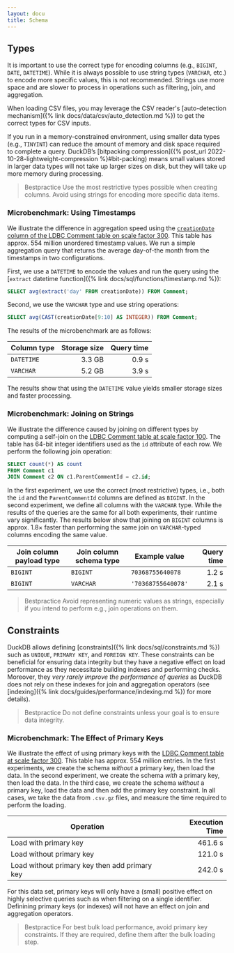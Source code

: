 ```yaml
---
layout: docu
title: Schema
---
```


## Types

It is important to use the correct type for encoding columns (e.g., `BIGINT`, `DATE`, `DATETIME`). While it is always possible to use string types (`VARCHAR`, etc.) to encode more specific values, this is not recommended. Strings use more space and are slower to process in operations such as filtering, join, and aggregation.

When loading CSV files, you may leverage the CSV reader's [auto-detection mechanism]({% link docs/data/csv/auto_detection.md %}) to get the correct types for CSV inputs.

If you run in a memory-constrained environment, using smaller data types (e.g., `TINYINT`) can reduce the amount of memory and disk space required to complete a query. DuckDB’s [bitpacking compression]({% post_url 2022-10-28-lightweight-compression %}#bit-packing) means small values stored in larger data types will not take up larger sizes on disk, but they will take up more memory during processing.

> Bestpractice Use the most restrictive types possible when creating columns. Avoid using strings for encoding more specific data items.

### Microbenchmark: Using Timestamps

We illustrate the difference in aggregation speed using the [`creationDate` column of the LDBC Comment table on scale factor 300](https://blobs.duckdb.org/data/ldbc-sf300-comments-creationDate.parquet). This table has approx. 554 million unordered timestamp values. We run a simple aggregation query that returns the average day-of-the month from the timestamps in two configurations.

First, we use a `DATETIME` to encode the values and run the query using the [`extract` datetime function]({% link docs/sql/functions/timestamp.md %}):

```sql
SELECT avg(extract('day' FROM creationDate)) FROM Comment;
```

Second, we use the `VARCHAR` type and use string operations:

```sql
SELECT avg(CAST(creationDate[9:10] AS INTEGER)) FROM Comment;
```

The results of the microbenchmark are as follows:

| Column type | Storage size | Query time |
| ----------- | -----------: | ---------: |
| `DATETIME`  |       3.3 GB |      0.9 s |
| `VARCHAR`   |       5.2 GB |      3.9 s |

The results show that using the `DATETIME` value yields smaller storage sizes and faster processing.

### Microbenchmark: Joining on Strings

We illustrate the difference caused by joining on different types by computing a self-join on the [LDBC Comment table at scale factor 100](https://blobs.duckdb.org/data/ldbc-sf100-comments.tar.zst). The table has 64-bit integer identifiers used as the `id` attribute of each row. We perform the following join operation:

```sql
SELECT count(*) AS count
FROM Comment c1
JOIN Comment c2 ON c1.ParentCommentId = c2.id;
```

In the first experiment, we use the correct (most restrictive) types, i.e., both the `id` and the `ParentCommentId` columns are defined as `BIGINT`.
In the second experiment, we define all columns with the `VARCHAR` type.
While the results of the queries are the same for all both experiments, their runtime vary significantly.
The results below show that joining on `BIGINT` columns is approx. 1.8× faster than performing the same join on `VARCHAR`-typed columns encoding the same value.

| Join column payload type | Join column schema type | Example value      | Query time |
| ------------------------ | ----------------------- | ------------------ | ---------: |
| `BIGINT`                 | `BIGINT`                | `70368755640078`   |      1.2 s |
| `BIGINT`                 | `VARCHAR`               | `'70368755640078'` |      2.1 s |

> Bestpractice Avoid representing numeric values as strings, especially if you intend to perform e.g., join operations on them.

## Constraints

DuckDB allows defining [constraints]({% link docs/sql/constraints.md %}) such as `UNIQUE`, `PRIMARY KEY`, and `FOREIGN KEY`. These constraints can be beneficial for ensuring data integrity but they have a negative effect on load performance as they necessitate building indexes and performing checks. Moreover, they _very rarely improve the performance of queries_ as DuckDB does not rely on these indexes for join and aggregation operators (see [indexing]({% link docs/guides/performance/indexing.md %}) for more details).

> Bestpractice Do not define constraints unless your goal is to ensure data integrity.

### Microbenchmark: The Effect of Primary Keys

We illustrate the effect of using primary keys with the [LDBC Comment table at scale factor 300](https://blobs.duckdb.org/data/ldbc-sf300-comments.tar.zst).
This table has approx. 554 million entries.
In the first experiments, we create the schema *without* a primary key, then load the data.
In the second experiment, we create the schema *with* a primary key, then load the data.
In the third case, we create the schema *without* a primary key, load the data and then add the primary key constraint.
In all cases, we take the data from `.csv.gz` files, and measure the time required to perform the loading.

|                  Operation                    | Execution Time |
|-----------------------------------------------|---------------:|
| Load with primary key                         |        461.6 s |
| Load without primary key                      |        121.0 s |
| Load without primary key then add primary key |        242.0 s |

For this data set, primary keys will only have a (small) positive effect on highly selective queries such as when filtering on a single identifier.
Definining primary keys (or indexes) will not have an effect on join and aggregation operators.

> Bestpractice For best bulk load performance, avoid primary key constraints.
> If they are required, define them after the bulk loading step.
